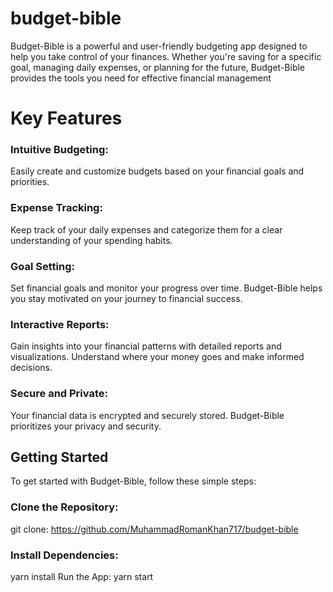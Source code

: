 # budget-bible
Budget-Bible is a powerful and user-friendly budgeting app designed to help you take control of your finances. Whether you're saving for a specific goal, managing daily expenses, or planning for the future, Budget-Bible provides the tools you need for effective financial management
# Key Features
### Intuitive Budgeting: 
Easily create and customize budgets based on your financial goals and priorities.
### Expense Tracking: 
Keep track of your daily expenses and categorize them for a clear understanding of your spending habits.
### Goal Setting: 
Set financial goals and monitor your progress over time. Budget-Bible helps you stay motivated on your journey to financial success.


### Interactive Reports:
Gain insights into your financial patterns with detailed reports and visualizations. Understand where your money goes and make informed decisions.

### Secure and Private: 
Your financial data is encrypted and securely stored. Budget-Bible prioritizes your privacy and security.

## Getting Started
To get started with Budget-Bible, follow these simple steps:

### Clone the Repository: 
git clone: https://github.com/MuhammadRomanKhan717/budget-bible
### Install Dependencies:
yarn install
Run the App:  yarn start
